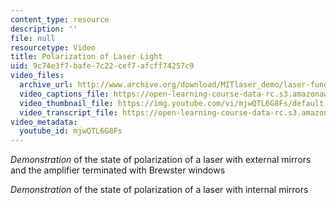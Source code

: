 ```yaml
---
content_type: resource
description: ''
file: null
resourcetype: Video
title: Polarization of Laser Light
uid: 9c74e3f7-bafe-7c22-cef7-afcff74257c9
video_files:
  archive_url: http://www.archive.org/download/MITlaser_demo/laser-fund-demo-3_300k.mp4
  video_captions_file: https://open-learning-course-data-rc.s3.amazonaws.com/res-6-006-video-demonstrations-in-lasers-and-optics-spring-2008/5b197913d6b954a391ebc9d1822989a7_mjwQTL6G8Fs.vtt
  video_thumbnail_file: https://img.youtube.com/vi/mjwQTL6G8Fs/default.jpg
  video_transcript_file: https://open-learning-course-data-rc.s3.amazonaws.com/res-6-006-video-demonstrations-in-lasers-and-optics-spring-2008/e764957c0b029548476084528beee7c0_mjwQTL6G8Fs.pdf
video_metadata:
  youtube_id: mjwQTL6G8Fs
---
```


_Demonstration_ of the state of polarization of a laser with external mirrors and the amplifier terminated with Brewster windows

_Demonstration_ of the state of polarization of a laser with internal mirrors